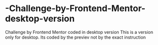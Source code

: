 # -Challenge-by-Frontend-Mentor-desktop-version
 Challenge by Frontend Mentor coded in desktop version
This is a version only for desktop. Its coded by the previev not by the exact instruction
